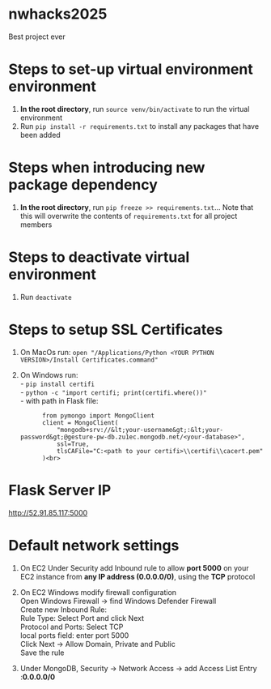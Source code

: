 # nwhacks2025
Best project ever

# Steps to set-up virtual environment environment
1. **In the root directory**, run `source venv/bin/activate` to run the virtual environment
2. Run `pip install -r requirements.txt` to install any packages that have been added

# Steps when introducing new package dependency
1. **In the root directory**, run `pip freeze >> requirements.txt`... Note that this will overwrite the contents of `requirements.txt` for all project members

# Steps to deactivate virtual environment
1. Run `deactivate`

# Steps to setup SSL Certificates
1. On MacOs run: `open "/Applications/Python <YOUR PYTHON VERSION>/Install Certificates.command"`<br>
2. On Windows run:<br>
       - `pip install certifi`<br>
       - `python -c "import certifi; print(certifi.where())"`<br>
       - with path in Flask file:<br>

             from pymongo import MongoClient
             client = MongoClient(
                 "mongodb+srv://&lt;your-username&gt;:&lt;your-password&gt;@gesture-pw-db.zu1ec.mongodb.net/<your-database>",
                 ssl=True,
                 tlsCAFile="C:<path to your certifi>\\certifi\\cacert.pem"
             )<br>

# Flask Server IP
http://52.91.85.117:5000

# Default network settings
1. On EC2 Under Security add Inbound rule to allow **port 5000** on your EC2 instance from **any IP address (0.0.0.0/0)**, using the **TCP** protocol<br>
2. On EC2 Windows modify firewall configuration<br>
          Open Windows Firewall -> find Windows Defender Firewall<br>
          Create new Inbound Rule:<br>
                 Rule Type: Select Port and click Next<br>
                 Protocol and Ports: Select TCP<br>
                 local ports field: enter port 5000<br>
                 Click Next -> Allow Domain, Private and Public<br>
                 Save the rule<br>
          
4. Under MongoDB, Security -> Network Access -> add Access List Entry :**0.0.0.0/0**
